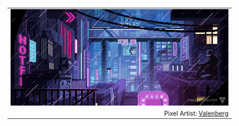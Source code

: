<table align="center">
  <tr>
    <td width="100%" align="center">
      <a href="https://trek.io/">
        <img src="https://github.com/wbnns/wbnns/raw/master/hello.gif">
      </a>
    </td>
  </tr>
  <tr>
    <td width="100%" align="right">
      Pixel Artist: <a href="https://www.deviantart.com/valenberg">Valenberg</a>
    </td>
  </tr>
</table>

